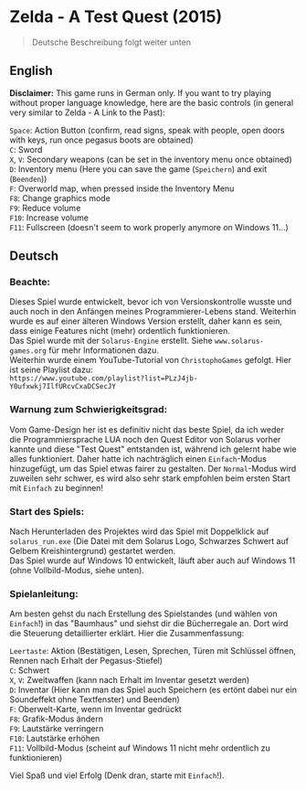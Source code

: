 # Zelda - A Test Quest  (2015)
> Deutsche Beschreibung folgt weiter unten  

## English
**Disclaimer:** This game runs in German only. If you want to try playing without proper language knowledge, here are the basic controls (in general very similar to Zelda - A Link to the Past):  

`Space`: Action Button (confirm, read signs, speak with people, open doors with keys, run once pegasus boots are obtained)  
`C`: Sword  
`X`, `V`: Secondary weapons (can be set in the inventory menu once obtained)  
`D`: Inventory menu (Here you can save the game (`Speichern`) and exit (`Beenden`))  
`F`: Overworld map, when pressed inside the Inventory Menu  
`F8`: Change graphics mode  
`F9`: Reduce volume  
`F10`: Increase volume  
`F11`: Fullscreen (doesn't seem to work properly anymore on Windows 11...)  


## Deutsch
### Beachte:
Dieses Spiel wurde entwickelt, bevor ich von Versionskontrolle wusste und auch noch in den Anfängen meines Programmierer-Lebens stand. Weiterhin wurde es auf einer älteren Windows Version erstellt, daher kann es sein, dass einige Features nicht (mehr) ordentlich funktionieren.  
Das Spiel wurde mit der `Solarus-Engine` erstellt. Siehe `www.solarus-games.org` für mehr Informationen dazu.  
Weiterhin wurde einem YouTube-Tutorial von `ChristophoGames` gefolgt. Hier ist seine Playlist dazu:  
`https://www.youtube.com/playlist?list=PLzJ4jb-Y0ufxwkj7IlfURcvCxaDCSecJY`  

### Warnung zum Schwierigkeitsgrad:
Vom Game-Design her ist es definitiv nicht das beste Spiel, da ich weder die Programmiersprache LUA noch den Quest Editor von Solarus vorher kannte und diese "Test Quest" entstanden ist, während ich gelernt habe wie alles funktioniert. Daher hatte ich nachträglich einen `Einfach`-Modus hinzugefügt, um das Spiel etwas fairer zu gestalten. Der `Normal`-Modus wird zuweilen sehr schwer, es wird also sehr stark empfohlen beim ersten Start mit `Einfach` zu beginnen!

### Start des Spiels:
Nach Herunterladen des Projektes wird das Spiel mit Doppelklick auf `solarus_run.exe` (Die Datei mit dem Solarus Logo, Schwarzes Schwert auf Gelbem Kreishintergrund) gestartet werden.  
Das Spiel wurde auf Windows 10 entwickelt, läuft aber auch auf Windows 11 (ohne Vollbild-Modus, siehe unten).

### Spielanleitung:
Am besten gehst du nach Erstellung des Spielstandes (und wählen von `Einfach`!) in das "Baumhaus" und siehst dir die Bücherregale an. Dort wird die Steuerung detaillierter erklärt. Hier die Zusammenfassung:  

`Leertaste`: Aktion (Bestätigen, Lesen, Sprechen, Türen mit Schlüssel öffnen, Rennen nach Erhalt der Pegasus-Stiefel)  
`C`: Schwert  
`X`, `V`: Zweitwaffen (kann nach Erhalt im Inventar gesetzt werden)  
`D`: Inventar (Hier kann man das Spiel auch Speichern (es ertönt dabei nur ein Soundeffekt ohne Textfenster) und Beenden)  
`F`: Oberwelt-Karte, wenn im Inventar gedrückt  
`F8`: Grafik-Modus ändern  
`F9`: Lautstärke verringern  
`F10`: Lautstärke erhöhen  
`F11`: Vollbild-Modus (scheint auf Windows 11 nicht mehr ordentlich zu funktionieren)  

Viel Spaß und viel Erfolg (Denk dran, starte mit `Einfach`!).
